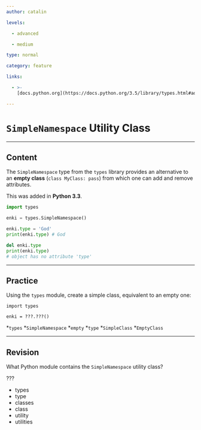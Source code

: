 ```yaml
---
author: catalin

levels:

  - advanced

  - medium

type: normal

category: feature

links:

  - >-
    [docs.python.org](https://docs.python.org/3.5/library/types.html#additional-utility-classes-and-functions){website}

---
```

# `SimpleNamespace` Utility Class

---
## Content

The `SimpleNamespace` type from the `types` library provides an alternative to an **empty class** (`class MyClass: pass`) from which one can add and remove attributes.

This was added in **Python 3.3**.
```python
import types

enki = types.SimpleNamespace()

enki.type = 'God'
print(enki.type) # God

del enki.type
print(enki.type)
# object has no attribute 'type'
```

---
## Practice

Using the `types` module, create a simple class, equivalent to an empty one:
```
import types

enki = ???.???()
```

*`types` 
*`SimpleNamespace` 
*`empty` 
*`type` 
*`SimpleClass` 
*`EmptyClass`

---
## Revision

What Python module contains the `SimpleNamespace` utility class?

???

* types
* type
* classes
* class
* utility
* utilities